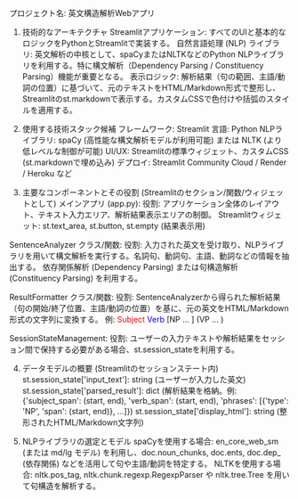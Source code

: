 プロジェクト名: 英文構造解析Webアプリ
1. 技術的なアーキテクチャ
Streamlitアプリケーション: すべてのUIと基本的なロジックをPythonとStreamlitで実装する。
自然言語処理 (NLP) ライブラリ: 英文解析の中核として、spaCyまたはNLTKなどのPython NLPライブラリを利用する。特に構文解析（Dependency Parsing / Constituency Parsing）機能が重要となる。
表示ロジック: 解析結果（句の範囲、主語/動詞の位置）に基づいて、元のテキストをHTML/Markdown形式で整形し、Streamlitのst.markdownで表示する。カスタムCSSで色付けや括弧のスタイルを適用する。

2. 使用する技術スタック候補
フレームワーク: Streamlit
言語: Python
NLPライブラリ: spaCy (高性能な構文解析モデルが利用可能) または NLTK (より低レベルな制御が可能)
UI/UX: Streamlitの標準ウィジェット、カスタムCSS (st.markdownで埋め込み)
デプロイ: Streamlit Community Cloud / Render / Heroku など

3. 主要なコンポーネントとその役割 (Streamlitのセクション/関数/ウィジェットとして)
メインアプリ (app.py):
役割: アプリケーション全体のレイアウト、テキスト入力エリア、解析結果表示エリアの制御。
Streamlitウィジェット: st.text_area, st.button, st.empty (結果表示用)

SentenceAnalyzer クラス/関数:
役割: 入力された英文を受け取り、NLPライブラリを用いて構文解析を実行する。名詞句、動詞句、主語、動詞などの情報を抽出する。
依存関係解析 (Dependency Parsing) または句構造解析 (Constituency Parsing) を利用する。

ResultFormatter クラス/関数:
役割: SentenceAnalyzerから得られた解析結果（句の開始/終了位置、主語/動詞の位置）を基に、元の英文をHTML/Markdown形式の文字列に変換する。
例: <span style="color:red;">Subject</span> <span style="color:blue;">Verb</span> [NP ... ] (VP ... )

SessionStateManagement:
役割: ユーザーの入力テキストや解析結果をセッション間で保持する必要がある場合、st.session_stateを利用する。

4. データモデルの概要 (Streamlitのセッションステート内)
st.session_state['input_text']: string (ユーザーが入力した英文)
st.session_state['parsed_result']: dict (解析結果を格納。例: {'subject_span': (start, end), 'verb_span': (start, end), 'phrases': [{'type': 'NP', 'span': (start, end)}, ...]})
st.session_state['display_html']: string (整形されたHTML/Markdown文字列)

5. NLPライブラリの選定とモデル
spaCyを使用する場合: en_core_web_sm (または md/lg モデル) を利用し、doc.noun_chunks, doc.ents, doc.dep_ (依存関係) などを活用して句や主語/動詞を特定する。
NLTKを使用する場合: nltk.pos_tag, nltk.chunk.regexp.RegexpParser や nltk.tree.Tree を用いて句構造を解析する。